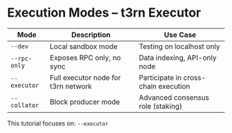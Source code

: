# Execution Modes – t3rn Executor

| Mode | Description | Use Case |
|------|-------------|----------|
| `--dev` | Local sandbox mode | Testing on localhost only |
| `--rpc-only` | Exposes RPC only, no sync | Data indexing, API-only node |
| `--executor` | Full executor node for t3rn network | Participate in cross-chain execution |
| `--collator` | Block producer mode | Advanced consensus role (staking) |

This tutorial focuses on: `--executor`
